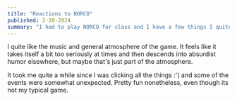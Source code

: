 ```yaml
---
title: "Reactions to NORCO"
published: 2-20-2024
summary: "I had to play NORCO for class and I have a few things I quite like about it"
---
```


I quite like the music and general atmosphere of the game. It feels like it takes itself a bit too seriously at times and then descends into absurdist humor elsewhere, but maybe that's just part of the atmosphere.

It took me quite a while since I was clicking all the things :'( and some of the events were somewhat unexpected. Pretty fun nonetheless, even though its not my typical game.
